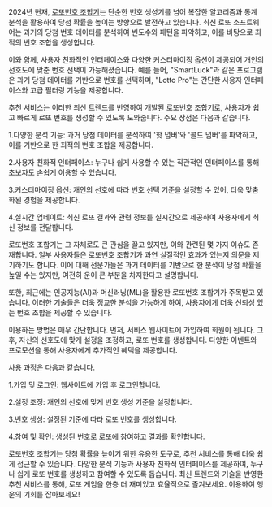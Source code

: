 <p>2024년 현재, <a href="https://freetto.net/" target="_blank">로또번호 조합기</a>는 단순한 번호 생성기를 넘어 복잡한 알고리즘과 통계 분석을 활용하여 당첨 확률을 높이는 방향으로 발전하고 있습니다. 최신 로또 소프트웨어는 과거의 당첨 번호 데이터를 분석하여 빈도수와 패턴을 파악하고, 이를 바탕으로 최적의 번호 조합을 생성합니다​.</p>

<p>이와 함께, 사용자 친화적인 인터페이스와 다양한 커스터마이징 옵션이 제공되어 개인의 선호도에 맞춘 번호 선택이 가능해졌습니다. 예를 들어, "SmartLuck"과 같은 프로그램은 과거 당첨 데이터를 기반으로 번호를 선택하며, "Lotto Pro"는 간단한 사용자 인터페이스와 고급 필터링 기능을 제공합니다​​.</p>

<p>추천 서비스는 이러한 최신 트렌드를 반영하여 개발된 로또번호 조합기로, 사용자가 쉽고 빠르게 로또 번호를 생성할 수 있도록 도와줍니다. 주요 장점은 다음과 같습니다.</p>
<p>1.다양한 분석 기능: 과거 당첨 데이터를 분석하여 '핫 넘버'와 '콜드 넘버'를 파악하고, 이를 기반으로 한 최적의 번호 조합을 제공합니다​.</p>
<p>2.사용자 친화적 인터페이스: 누구나 쉽게 사용할 수 있는 직관적인 인터페이스를 통해 초보자도 손쉽게 이용할 수 있습니다​​.</p>
<p>3.커스터마이징 옵션: 개인의 선호에 따라 번호 선택 기준을 설정할 수 있어, 더욱 맞춤화된 경험을 제공합니다.</p>
<p>4.실시간 업데이트: 최신 로또 결과와 관련 정보를 실시간으로 제공하여 사용자에게 최신 정보를 전달합니다​.</p>

<p>로또번호 조합기는 그 자체로도 큰 관심을 끌고 있지만, 이와 관련된 몇 가지 이슈도 존재합니다. 일부 사용자들은 로또번호 조합기가 과연 실질적인 효과가 있는지 의문을 제기하기도 합니다. 이에 대해 전문가들은 과거 데이터를 기반으로 한 분석이 당첨 확률을 높일 수는 있지만, 여전히 운이 큰 부분을 차지한다고 설명합니다​.</p>

<p>또한, 최근에는 인공지능(AI)과 머신러닝(ML)을 활용한 로또번호 조합기가 주목받고 있습니다. 이러한 기술들은 더욱 정교한 분석을 가능하게 하여, 사용자에게 더욱 신뢰성 있는 번호 조합을 제공할 수 있습니다​​.</p>

<p>이용하는 방법은 매우 간단합니다. 먼저, 서비스 웹사이트에 가입하여 회원이 됩니다. 그 후, 자신의 선호도에 맞게 설정을 조정하고, 로또 번호를 생성합니다. 다양한 이벤트와 프로모션을 통해 사용자에게 추가적인 혜택을 제공합니다.</p>

<p>사용 과정은 다음과 같습니다.</p>
<p>1.가입 및 로그인: 웹사이트에 가입 후 로그인합니다.</p>
<p>2.설정 조정: 개인의 선호에 맞게 번호 생성 기준을 설정합니다.</p>
<p>3.번호 생성: 설정된 기준에 따라 로또 번호를 생성합니다.</p>
<p>4.참여 및 확인: 생성된 번호로 로또에 참여하고 결과를 확인합니다.</p>

<p>로또번호 조합기는 당첨 확률을 높이기 위한 유용한 도구로, 추천 서비스를 통해 더욱 쉽게 접근할 수 있습니다. 다양한 분석 기능과 사용자 친화적 인터페이스를 제공하여, 누구나 쉽게 로또 번호를 생성하고 참여할 수 있도록 돕습니다. 최신 트렌드와 기술을 반영한 추천 서비스를 통해, 로또 게임을 한층 더 재미있고 효율적으로 즐겨보세요. 이용하여 행운의 기회를 잡아보세요!</p>
